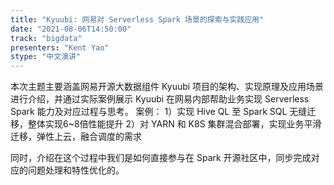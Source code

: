 ```yaml
---
title: "Kyuubi: 网易对 Serverless Spark 场景的探索与实践应用"
date: "2021-08-06T14:50:00" 
track: "bigdata"
presenters: "Kent Yao"
stype: "中文演讲"
---
```

本次主题主要涵盖网易开源大数据组件 Kyuubi 项目的架构、实现原理及应用场景进行介绍，并通过实际案例展示 Kyuubi 在网易内部帮助业务实现 Serverless Spark 能力及对应过程与思考。
 案例：
 1）实现 Hive QL 至 Spark SQL 无缝迁移，整体实现6~8倍性能提升
 2）对 YARN 和 K8S 集群混合部署，实现业务平滑迁移，弹性上云，融合调度的需求
 

 同时，介绍在这个过程中我们是如何直接参与在 Spark 开源社区中，同步完成对应的问题处理和特性优化的。
